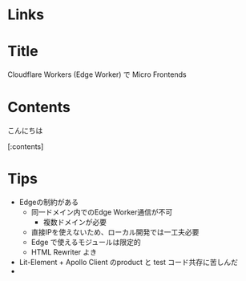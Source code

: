 # Links

# Title
Cloudflare Workers (Edge Worker) で Micro Frontends

# Contents
こんにちは

[:contents]

# Tips

* Edgeの制約がある
  * 同一ドメイン内でのEdge Worker通信が不可
     * 複数ドメインが必要
  * 直接IPを使えないため、ローカル開発では一工夫必要
  * Edge で使えるモジュールは限定的
  * HTML Rewriter よき
* Lit-Element + Apollo Client のproduct と test コード共存に苦しんだ
* 
